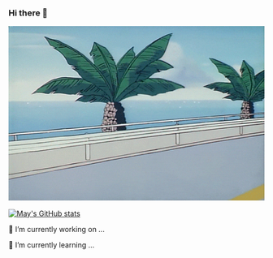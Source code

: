 ### Hi there 👋


<img src="profile.gif" alt="profile">


[![May's GitHub stats](https://github-readme-stats.vercel.app/api?username=apdltpdl22&theme=vue)](https://github.com/anuraghazra/github-readme-stats)


<p> 🔭 I’m currently working on ... </p>
<p> 🌱 I’m currently learning ...</p>
<!-- - 👯 I’m looking to collaborate on ...
- 🤔 I’m looking for help with ...
- 💬 Ask me about ...
- 📫 How to reach me: ...
- 😄 Pronouns: ...
- ⚡ Fun fact: ... -->
